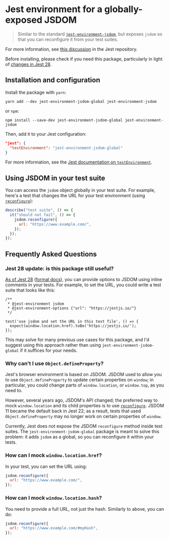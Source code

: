 # Jest environment for a globally-exposed JSDOM

> Similar to the standard [`jest-environment-jsdom`](https://github.com/facebook/jest/tree/main/packages/jest-environment-jsdom), but exposes `jsdom` so that you can reconfigure it from your test suites.

For more information, see [this discussion](https://github.com/facebook/jest/issues/5124) in the Jest repository.

Before installing, please check if you need this package, particularly in light of [changes in Jest 28](#jest-28-update-is-this-package-still-useful).

## Installation and configuration

Install the package with `yarn`:

```shell
yarn add --dev jest-environment-jsdom-global jest-environment-jsdom
```

or `npm`:

```shell
npm install --save-dev jest-environment-jsdom-global jest-environment-jsdom
```

Then, add it to your Jest configuration:

```json
"jest": {
  "testEnvironment": "jest-environment-jsdom-global"
}
```

For more information, see the [Jest documentation on `testEnvironment`](https://facebook.github.io/jest/docs/en/configuration.html#testenvironment-string).

## Using JSDOM in your test suite

You can access the `jsdom` object globally in your test suite. For example, here's a test that changes the URL for your test environment (using [`reconfigure`](https://github.com/tmpvar/jsdom#reconfiguring-the-jsdom-with-reconfiguresettings)):

```javascript
describe("test suite", () => {
  it("should not fail", () => {
    jsdom.reconfigure({
      url: "https://www.example.com/",
    });
  });
});
```

## Frequently Asked Questions

### Jest 28 update: is this package still useful?

[As of Jest 28](https://jestjs.io/blog/2022/04/25/jest-28#inline-testenvironmentoptions) ([formal docs](https://jestjs.io/docs/configuration#testenvironmentoptions-object)), you can provide options to JSDOM using inline comments in your tests. For example, to set the URL, you could write a test suite that looks like this:

```
/**
 * @jest-environment jsdom
 * @jest-environment-options {"url": "https://jestjs.io/"}
 */

test('use jsdom and set the URL in this test file', () => {
  expect(window.location.href).toBe('https://jestjs.io/');
});
```

This may solve for many previous use cases for this package, and I'd suggest using this approach rather than using `jest-environment-jsdom-global` if it suffices for your needs.

### Why can't I use `Object.defineProperty`?

Jest's browser environment is based on JSDOM. JSDOM used to allow you to use `Object.defineProperty` to update certain properties on `window`; in particular, you could change parts of `window.location`, or `window.top`, as you need to.

However, several years ago, JSDOM's API changed; the preferred way to mock `window.location` and its child properties is to use [`reconfigure`](https://github.com/tmpvar/jsdom#reconfiguring-the-jsdom-with-reconfiguresettings). JSDOM 11 became the default back in Jest 22; as a result, tests that used `Object.defineProperty` may no longer work on certain properties of `window`.

Currently, Jest does not expose the JSDOM `reconfigure` method inside test suites. The `jest-environment-jsdom-global` package is meant to solve this problem: it adds `jsdom` as a global, so you can reconfigure it within your tests.

### How can I mock `window.location.href`?

In your test, you can set the URL using:

```javascript
jsdom.reconfigure({
  url: "https://www.example.com/",
});
```

### How can I mock `window.location.hash`?

You need to provide a full URL, not just the hash. Similarly to above, you can do:

```javascript
jsdom.reconfigure({
  url: "https://www.example.com/#myHash",
});
```

